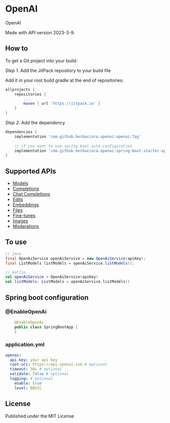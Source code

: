 # OpenAI
OpenAI

Made with API version 2023-3-9.

## How to
To get a Git project into your build:

*Step 1*. Add the JitPack repository to your build file

Add it in your root build.gradle at the end of repositories:

```groovy
allprojects {
    repositories {
        ...
        maven { url 'https://jitpack.io' }
    }
}
```

*Step 2*. Add the dependency

```groovy
dependencies {
    implementation 'com.github.herbaccara.openai:openai:Tag'
    
    // if you want to use spring boot auto-configuration
    implementation 'com.github.herbaccara.openai:spring-boot-starter-openai:Tag'
}
```

## Supported APIs
- [Models](https://platform.openai.com/docs/api-reference/models)
- [Completions](https://platform.openai.com/docs/api-reference/completions)
- [Chat Completions](https://platform.openai.com/docs/api-reference/chat/create)
- [Edits](https://platform.openai.com/docs/api-reference/edits)
- [Embeddings](https://platform.openai.com/docs/api-reference/embeddings)
- [Files](https://platform.openai.com/docs/api-reference/files)
- [Fine-tunes](https://platform.openai.com/docs/api-reference/fine-tunes)
- [Images](https://platform.openai.com/docs/api-reference/images)
- [Moderations](https://platform.openai.com/docs/api-reference/moderations)

## To use
```java
// java
final OpenAiService openAiService = new OpenAiService(apiKey);
final ListModels listModels = openAiService.listModels();
```

```kotlin
// kotlin
val openAiService = OpenAiService(apiKey)
val listModels: ListModels = openAiService.listModels()
```

## Spring boot configuration
### @EnableOpenAi
```java
    @EnableOpenAi
    public class SpringBootApp {
    }
```

### application.yml
```yaml
openai:
  api-key: your api key
  root-uri: https://api.openai.com # optional
  timeout: 30s # optional
  validate: false # optional
  logging: # optional
    enable: true
    level: BASIC
```

## License
Published under the MIT License